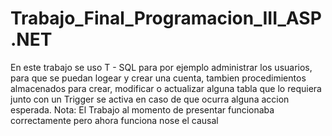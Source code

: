 # Trabajo_Final_Programacion_III_ASP.NET
En este trabajo se uso T - SQL para por ejemplo administrar los usuarios, para que se puedan logear y crear una cuenta, tambien procedimientos almacenados para crear, modificar o actualizar alguna tabla que lo requiera junto con un Trigger se activa en caso de que ocurra alguna accion esperada.
Nota: El Trabajo al momento de presentar funcionaba correctamente pero ahora funciona nose el causal
